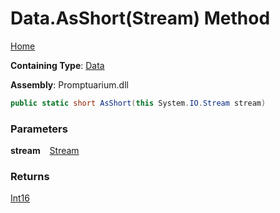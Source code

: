 # Data\.AsShort\(Stream\) Method

[Home](../../../README.md)

**Containing Type**: [Data](../README.md)

**Assembly**: Promptuarium\.dll

```csharp
public static short AsShort(this System.IO.Stream stream)
```

### Parameters

**stream** &ensp; [Stream](https://docs.microsoft.com/en-us/dotnet/api/system.io.stream)

### Returns

[Int16](https://docs.microsoft.com/en-us/dotnet/api/system.int16)

